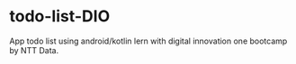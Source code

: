 # todo-list-DIO
App todo list using android/kotlin  lern with digital innovation one bootcamp by NTT Data.
